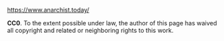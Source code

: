 https://www.anarchist.today/

**CC0**.
To the extent possible under law, the author of this page has waived all copyright and related or neighboring rights to this work.

